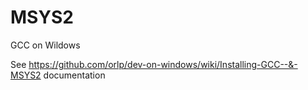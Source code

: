 # MSYS2
GCC on Wildows

See https://github.com/orlp/dev-on-windows/wiki/Installing-GCC--&-MSYS2 documentation
